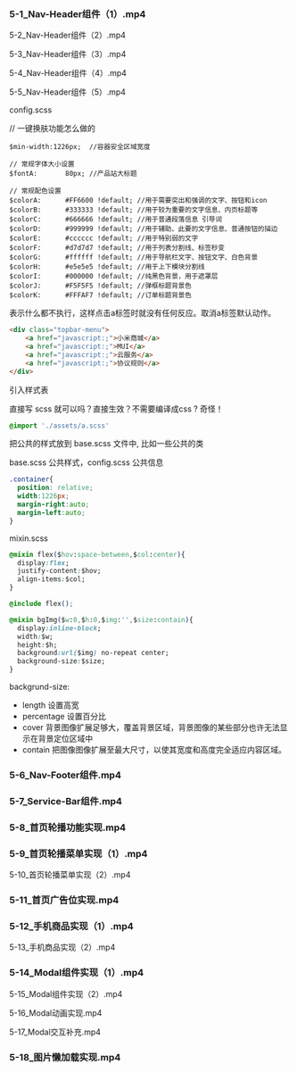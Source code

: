 ###  5-1_Nav-Header组件（1）.mp4

5-2_Nav-Header组件（2）.mp4

5-3_Nav-Header组件（3）.mp4

5-4_Nav-Header组件（4）.mp4

5-5_Nav-Header组件（5）.mp4



config.scss

// 一键换肤功能怎么做的

```
$min-width:1226px;  //容器安全区域宽度

// 常规字体大小设置
$fontA:       80px; //产品站大标题

// 常规配色设置
$colorA:      #FF6600 !default; //用于需要突出和强调的文字、按钮和icon
$colorB:      #333333 !default; //用于较为重要的文字信息、内页标题等
$colorC:      #666666 !default; //用于普通段落信息 引导词
$colorD:      #999999 !default; //用于辅助、此要的文字信息、普通按钮的描边
$colorE:      #cccccc !default; //用于特别弱的文字
$colorF:      #d7d7d7 !default; //用于列表分割线、标签秒变
$colorG:      #ffffff !default; //用于导航栏文字、按钮文字、白色背景
$colorH:      #e5e5e5 !default; //用于上下模块分割线
$colorI:      #000000 !default; //纯黑色背景，用于遮罩层
$colorJ:      #F5F5F5 !default; //弹框标题背景色
$colorK:      #FFFAF7 !default; //订单标题背景色
```



表示什么都不执行，这样点击a标签时就没有任何反应。取消a标签默认动作。

```html
<div class="topbar-menu">
	<a href="javascript:;">小米商城</a>
	<a href="javascript:;">MUI</a>
	<a href="javascript:;">云服务</a>
	<a href="javascript:;">协议规则</a>
</div>
```

引入样式表

直接写 scss 就可以吗？直接生效？不需要编译成css ? 奇怪！

```css
@import './assets/a.scss'
```

把公共的样式放到 base.scss 文件中, 比如一些公共的类

base.scss 公共样式，config.scss 公共信息

```css
.container{
  position: relative;
  width:1226px;
  margin-right:auto;
  margin-left:auto;
}
```

mixin.scss

```css
@mixin flex($hov:space-between,$col:center){
  display:flex;
  justify-content:$hov;
  align-items:$col;
}

@include flex(); 

@mixin bgImg($w:0,$h:0,$img:'',$size:contain){
  display:inline-block;
  width:$w;
  height:$h;
  background:url($img) no-repeat center;
  background-size:$size;
}
```

backgrund-size: 

+ length 设置高宽
+ percentage 设置百分比
+ cover  背景图像扩展足够大，覆盖背景区域，背景图像的某些部分也许无法显示在背景定位区域中
+ contain 把图像图像扩展至最大尺寸，以使其宽度和高度完全适应内容区域。





###     5-6_Nav-Footer组件.mp4
###     5-7_Service-Bar组件.mp4
###     5-8_首页轮播功能实现.mp4
###     5-9_首页轮播菜单实现（1）.mp4
5-10_首页轮播菜单实现（2）.mp4

###     5-11_首页广告位实现.mp4
###     5-12_手机商品实现（1）.mp4
5-13_手机商品实现（2）.mp4

###     5-14_Modal组件实现（1）.mp4
5-15_Modal组件实现（2）.mp4

5-16_Modal动画实现.mp4

5-17_Modal交互补充.mp4

###     5-18_图片懒加载实现.mp4
